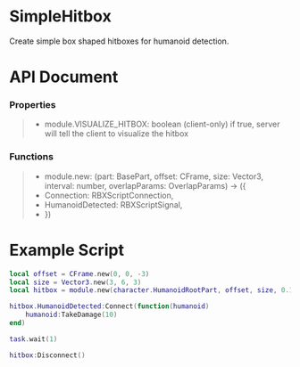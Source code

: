# SimpleHitbox
Create simple box shaped hitboxes for humanoid detection.

# API Document
### Properties
> * module.VISUALIZE_HITBOX: boolean (client-only)
> if true, server will tell the client to visualize the hitbox

### Functions
> * module.new: (part: BasePart, offset: CFrame, size: Vector3, interval: number, overlapParams: OverlapParams) -> ({
> * Connection: RBXScriptConnection,
> * HumanoidDetected: RBXScriptSignal,
> * })

# Example Script
```lua
local offset = CFrame.new(0, 0, -3)
local size = Vector3.new(3, 6, 3)
local hitbox = module.new(character.HumanoidRootPart, offset, size, 0.15)

hitbox.HumanoidDetected:Connect(function(humanoid)
	humanoid:TakeDamage(10)
end)

task.wait(1)

hitbox:Disconnect()
```
